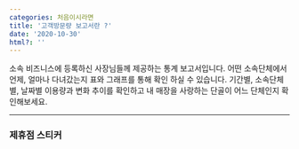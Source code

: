 ```yaml
---
categories: 처음이시라면
title: '고객방문량 보고서란 ?'
date: '2020-10-30'
html?: ''
---
```


소속 비즈니스에 등록하신 사장님들께 제공하는 통계 보고서입니다.
어떤 소속단체에서 언제, 얼마나 다녀갔는지 표와 그래프를 통해 확인 하실 수 있습니다.
기간별, 소속단체별, 날짜별 이용량과 변화 추이를 확인하고 내 매장을 사랑하는 단골이 어느 단체인지 확인해보세요.

---
### 제휴점 스티커


